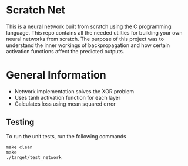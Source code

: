 # Scratch Net
This is a neural network built from scratch using the C programming language. This repo contains all the needed utilties for building your own neural networks from scratch. The purpose of this project was to understand the inner workings of backpropagation and how certain activation functions affect the predicted outputs. 

# General Information 

* Network implementation solves the XOR problem
* Uses tanh activation function for each layer
* Calculates loss using mean squared error

## Testing
To run the unit tests, run the following commands
```
make clean
make
./target/test_network
```

